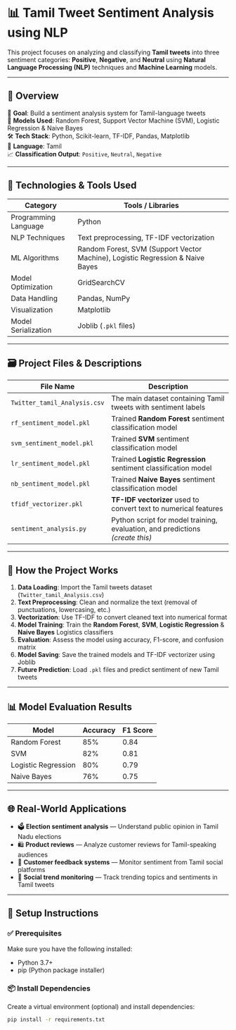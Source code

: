 # 📊 Tamil Tweet Sentiment Analysis using NLP

This project focuses on analyzing and classifying **Tamil tweets** into three sentiment categories: **Positive**, **Negative**, and **Neutral** using **Natural Language Processing (NLP)** techniques and **Machine Learning** models.

---

## 📌 Overview

🚀 **Goal**: Build a sentiment analysis system for Tamil-language tweets  
🧠 **Models Used**: Random Forest, Support Vector Machine (SVM), Logistic Regression & Naive Bayes  </br>
🛠️ **Tech Stack**: Python, Scikit-learn, TF-IDF, Pandas, Matplotlib  
💬 **Language**: Tamil  
📈 **Classification Output**: `Positive`, `Neutral`, `Negative`  

---

## 🧠 Technologies & Tools Used

| Category             | Tools / Libraries                                           |
|----------------------|-------------------------------------------------------------|
| Programming Language | Python                                                      |
| NLP Techniques       | Text preprocessing, TF-IDF vectorization                    |
| ML Algorithms        | Random Forest, SVM (Support Vector Machine), Logistic Regression & Naive Bayes                 |
| Model Optimization   | GridSearchCV                                                |
| Data Handling        | Pandas, NumPy                                               |
| Visualization        | Matplotlib                                                  |
| Model Serialization  | Joblib (`.pkl` files)                                       |

---

## 🗃️ Project Files & Descriptions

| File Name                     | Description                                                                 |
|------------------------------|-----------------------------------------------------------------------------|
| `Twitter_tamil_Analysis.csv` | The main dataset containing Tamil tweets with sentiment labels              |
| `rf_sentiment_model.pkl`     | Trained **Random Forest** sentiment classification model                    |
| `svm_sentiment_model.pkl`    | Trained **SVM** sentiment classification model                              |
| `lr_sentiment_model.pkl`     | Trained **Logistic Regression** sentiment classification model                    |
| `nb_sentiment_model.pkl`     | Trained **Naive Bayes** sentiment classification model                              |
| `tfidf_vectorizer.pkl`       | **TF-IDF vectorizer** used to convert text to numerical features            |
| `sentiment_analysis.py`      | Python script for model training, evaluation, and predictions *(create this)*|


---

## 🧪 How the Project Works

1. **Data Loading**: Import the Tamil tweets dataset (`Twitter_tamil_Analysis.csv`)
2. **Text Preprocessing**: Clean and normalize the text (removal of punctuations, lowercasing, etc.)
3. **Vectorization**: Use TF-IDF to convert cleaned text into numerical format
4. **Model Training**: Train the **Random Forest**, **SVM**, **Logistic Regression** & **Naive Bayes** Logistics classifiers
5. **Evaluation**: Assess the model using accuracy, F1-score, and confusion matrix
6. **Model Saving**: Save the trained models and TF-IDF vectorizer using Joblib
7. **Future Prediction**: Load `.pkl` files and predict sentiment of new Tamil tweets


---

## 📊 Model Evaluation Results

| Model                | Accuracy | F1 Score |
|---------------------|----------|----------|
| Random Forest        | 85%      | 0.84     |
| SVM                  | 82%      | 0.81     |
| Logistic Regression  | 80%      | 0.79     |
| Naive Bayes          | 76%      | 0.75     |



---

## 🌐 Real-World Applications

- 🗳️ **Election sentiment analysis** — Understand public opinion in Tamil Nadu elections  
- 🛍️ **Product reviews** — Analyze customer reviews for Tamil-speaking audiences  
- 💬 **Customer feedback systems** — Monitor sentiment from Tamil social platforms  
- 📢 **Social trend monitoring** — Track trending topics and sentiments in Tamil tweets  

---


## 🔧 Setup Instructions

### ✅ Prerequisites
Make sure you have the following installed:
- Python 3.7+
- pip (Python package installer)

### 📦 Install Dependencies
Create a virtual environment (optional) and install dependencies:
```bash
pip install -r requirements.txt
